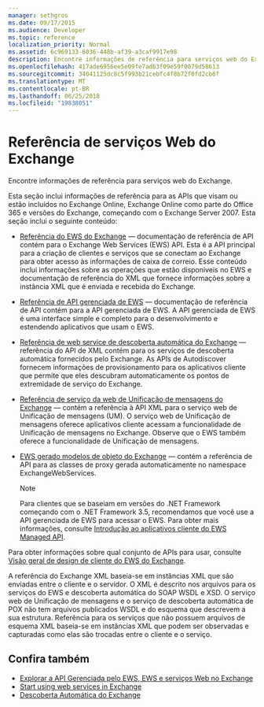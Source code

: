 ```yaml
---
manager: sethgros
ms.date: 09/17/2015
ms.audience: Developer
ms.topic: reference
localization_priority: Normal
ms.assetid: 6c969133-6036-448b-af39-a3caf9917e98
description: Encontre informações de referência para serviços web do Exchange.
ms.openlocfilehash: 417ade6956ee5e09fe7ad63f09e59f0079d58613
ms.sourcegitcommit: 34041125dc8c5f993b21cebfc4f8b72f0fd2cb6f
ms.translationtype: MT
ms.contentlocale: pt-BR
ms.lasthandoff: 06/25/2018
ms.locfileid: "19838051"
---
```

# <a name="web-services-reference-for-exchange"></a>Referência de serviços Web do Exchange

Encontre informações de referência para serviços web do Exchange.
  
Esta seção inclui informações de referência para as APIs que visam ou estão incluídos no Exchange Online, Exchange Online como parte do Office 365 e versões do Exchange, começando com o Exchange Server 2007. Esta seção inclui o seguinte conteúdo:
  
- [Referência do EWS do Exchange](ews-reference-for-exchange.md) — documentação de referência de API contém para o Exchange Web Services (EWS) API. Esta é a API principal para a criação de clientes e serviços que se conectam ao Exchange para obter acesso às informações de caixa de correio. Esse conteúdo inclui informações sobre as operações que estão disponíveis no EWS e documentação de referência do XML que fornece informações sobre a instância XML que é enviada e recebida do Exchange. 
    
- [Referência de API gerenciada de EWS](http://msdn.microsoft.com/library/c6ca36f4-a67c-4e3c-aae7-9ead7b704e15%28Office.15%29.aspx) — documentação de referência de API contém para a API gerenciada de EWS. A API gerenciada de EWS é uma interface simple e completo para o desenvolvimento e estendendo aplicativos que usam o EWS. 
    
- [Referência de web service de descoberta automática do Exchange](autodiscover-web-service-reference-for-exchange.md) — referência do API de XML contém para os serviços de descoberta automática fornecidos pelo Exchange. As APIs de Autodiscover fornecem informações de provisionamento para os aplicativos cliente que permite que eles descubram automaticamente os pontos de extremidade de serviço do Exchange. 
    
- [Referência de serviço da web de Unificação de mensagens do Exchange](unified-messaging-web-service-reference-for-exchange.md) — contém a referência à API XML para o serviço web de Unificação de mensagens (UM). O serviço web de Unificação de mensagens oferece aplicativos cliente acessam a funcionalidade de Unificação de mensagens no Exchange. Observe que o EWS também oferece a funcionalidade de Unificação de mensagens. 
    
- [EWS gerado modelos de objeto do Exchange](http://msdn.microsoft.com/library/67d7d831-9c53-46da-80e4-18f562e71284%28Office.15%29.aspx) — contém a referência de API para as classes de proxy gerada automaticamente no namespace ExchangeWebServices. 
    
    > [!NOTE]
    > Para clientes que se baseiam em versões do .NET Framework começando com o .NET Framework 3.5, recomendamos que você use a API gerenciada de EWS para acessar o EWS. Para obter mais informações, consulte [Introdução ao aplicativos cliente do EWS Managed API](http://msdn.microsoft.com/library/c2267733-6f4f-49e5-9614-1e4a24c3af1a%28Office.15%29.aspx). 
  
Para obter informações sobre qual conjunto de APIs para usar, consulte [Visão geral de design de cliente do EWS do Exchange](http://msdn.microsoft.com/library/b26f67aa-7c66-4d7d-98b3-746f26ab37f4%28Office.15%29.aspx).
  
A referência do Exchange XML baseia-se em instâncias XML que são enviadas entre o cliente e o servidor. O XML é descrito nos arquivos para os serviços do EWS e descoberta automática do SOAP WSDL e XSD. O serviço web de Unificação de mensagens e o serviço de descoberta automática de POX não tem arquivos publicados WSDL e do esquema que descrevem a sua estrutura. Referência para os serviços que não possuem arquivos de esquema XML baseia-se em instâncias XML que podem ser observadas e capturadas como elas são trocadas entre o cliente e o serviço.
  
## <a name="see-also"></a>Confira também

- [Explorar a API Gerenciada pelo EWS, EWS e serviços Web no Exchange](../exchange-web-services/explore-the-ews-managed-api-ews-and-web-services-in-exchange.md)
- [Start using web services in Exchange](../exchange-web-services/start-using-web-services-in-exchange.md)
- [Descoberta Automática do Exchange](../exchange-web-services/autodiscover-for-exchange.md)
    

